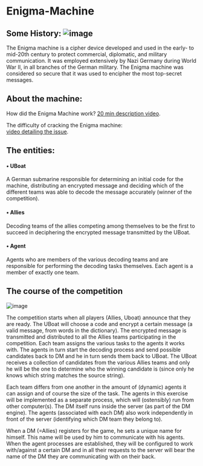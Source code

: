 # Enigma-Machine

## Some History:   ![image](https://user-images.githubusercontent.com/103381319/200268101-aaf7651a-a4f1-4318-b79d-ff0f536287c0.png)

The Enigma machine is a cipher device developed and used in the early- to mid-20th century to protect commercial, diplomatic, and military communication.
It was employed extensively by Nazi Germany during World War II, in all branches of the German military.
The Enigma machine was considered so secure that it was used to encipher the most top-secret messages.

## About the machine:
How did the Enigma Machine work? [20 min description video](https://www.youtube.com/watch?v=ybkkiGtJmkM).

The difficulty of cracking the Enigma machine:  
[video detailing the issue](https://www.youtube.com/watch?v=G2_Q9FoD-oQ).

## The entities:
#### • UBoat 
A German submarine responsible for determining an initial code for the machine, distributing an encrypted message and deciding which of the different teams was able to decode the message accurately (winner of the competition).

#### • Allies  
Decoding teams of the allies competing among themselves to be the first to succeed in deciphering the encrypted message transmitted by the UBoat.

#### • Agent
Agents who are members of the various decoding teams and are responsible for performing the decoding tasks themselves. Each agent is a member of exactly one team.


## The course of the competition
![image](https://user-images.githubusercontent.com/103381319/200266224-a92e5e16-657f-43ef-94b2-2879d915ed3d.png)

The competition starts when all players (Allies, Uboat) announce that they are ready. The UBoat will choose a code and encrypt a certain message (a valid message, from words in the dictionary). The encrypted message is transmitted and distributed to all the Allies teams participating in the competition. Each team assigns the various tasks to the agents it works with. The agents in turn start the decoding process and send possible candidates back to DM and he in turn sends them back to UBoat.
The UBoat receives a collection of candidates from the various Allies teams and only he will be the one to determine who the winning candidate is (since only he knows which string matches the source string).

Each team differs from one another in the amount of (dynamic) agents it can assign and of course the size of the task.
The agents in this exercise will be implemented as a separate process, which will (ostensibly) run from other computer(s).
The DM itself runs inside the server (as part of the DM engine). The agents (associated with each DM) also work independently in front of the server (identifying which DM team they belong to).

When a DM (=Allies) registers for the game, he sets a unique name for himself. This name will be used by him to communicate with his agents. When the agent processes are established, they will be configured to work with/against a certain DM and in all their requests to the server will bear the name of the DM they are communicating with on their back.

